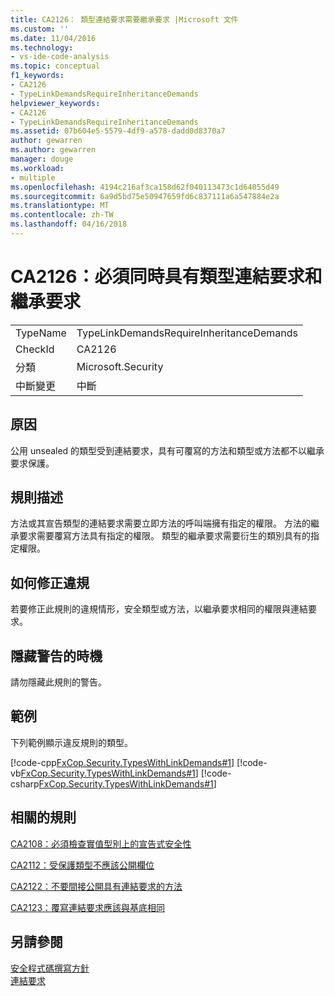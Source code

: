 ```yaml
---
title: CA2126： 類型連結要求需要繼承要求 |Microsoft 文件
ms.custom: ''
ms.date: 11/04/2016
ms.technology:
- vs-ide-code-analysis
ms.topic: conceptual
f1_keywords:
- CA2126
- TypeLinkDemandsRequireInheritanceDemands
helpviewer_keywords:
- CA2126
- TypeLinkDemandsRequireInheritanceDemands
ms.assetid: 07b604e5-5579-4df9-a578-dadd0d8370a7
author: gewarren
ms.author: gewarren
manager: douge
ms.workload:
- multiple
ms.openlocfilehash: 4194c216af3ca158d62f040113473c1d64055d49
ms.sourcegitcommit: 6a9d5bd75e50947659fd6c837111a6a547884e2a
ms.translationtype: MT
ms.contentlocale: zh-TW
ms.lasthandoff: 04/16/2018
---
```

# <a name="ca2126-type-link-demands-require-inheritance-demands"></a>CA2126：必須同時具有類型連結要求和繼承要求
|||  
|-|-|  
|TypeName|TypeLinkDemandsRequireInheritanceDemands|  
|CheckId|CA2126|  
|分類|Microsoft.Security|  
|中斷變更|中斷|  
  
## <a name="cause"></a>原因  
 公用 unsealed 的類型受到連結要求，具有可覆寫的方法和類型或方法都不以繼承要求保護。  
  
## <a name="rule-description"></a>規則描述  
 方法或其宣告類型的連結要求需要立即方法的呼叫端擁有指定的權限。 方法的繼承要求需要覆寫方法具有指定的權限。 類型的繼承要求需要衍生的類別具有的指定權限。  
  
## <a name="how-to-fix-violations"></a>如何修正違規  
 若要修正此規則的違規情形，安全類型或方法，以繼承要求相同的權限與連結要求。  
  
## <a name="when-to-suppress-warnings"></a>隱藏警告的時機  
 請勿隱藏此規則的警告。  
  
## <a name="example"></a>範例  
 下列範例顯示違反規則的類型。  
  
 [!code-cpp[FxCop.Security.TypesWithLinkDemands#1](../code-quality/codesnippet/CPP/ca2126-type-link-demands-require-inheritance-demands_1.cpp)]
 [!code-vb[FxCop.Security.TypesWithLinkDemands#1](../code-quality/codesnippet/VisualBasic/ca2126-type-link-demands-require-inheritance-demands_1.vb)]
 [!code-csharp[FxCop.Security.TypesWithLinkDemands#1](../code-quality/codesnippet/CSharp/ca2126-type-link-demands-require-inheritance-demands_1.cs)]  
  
## <a name="related-rules"></a>相關的規則  
 [CA2108：必須檢查實值型別上的宣告式安全性](../code-quality/ca2108-review-declarative-security-on-value-types.md)  
  
 [CA2112：受保護類型不應該公開欄位](../code-quality/ca2112-secured-types-should-not-expose-fields.md)  
  
 [CA2122：不要間接公開具有連結要求的方法](../code-quality/ca2122-do-not-indirectly-expose-methods-with-link-demands.md)  
  
 [CA2123：覆寫連結要求應該與基底相同](../code-quality/ca2123-override-link-demands-should-be-identical-to-base.md)  
  
## <a name="see-also"></a>另請參閱  
 [安全程式碼撰寫方針](/dotnet/standard/security/secure-coding-guidelines)   
 [連結要求](/dotnet/framework/misc/link-demands)   
